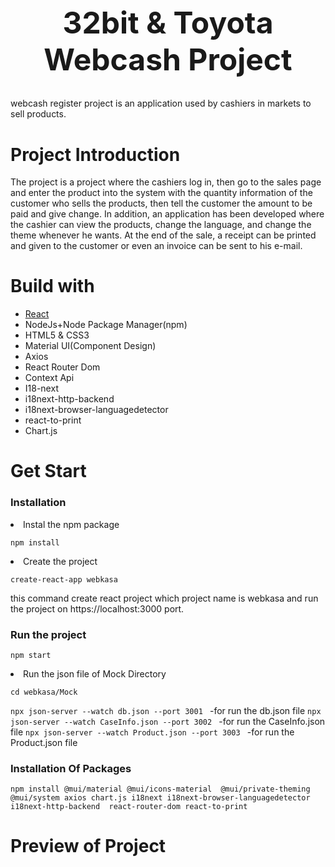 <div align="center">
  <h1 style="font-size: 48px;">32bit & Toyota Webcash Project</h1>
</div>
webcash register project is an application used by cashiers in markets to sell products.

# Project Introduction
The project is a project where the cashiers log in, then go to the sales page and enter the product into the system with the quantity information of the customer who sells the products, then tell the customer the amount to be paid and give change. In addition, an application has been developed where the cashier can view the products, change the language, and change the theme whenever he wants. At the end of the sale, a receipt can be printed and given to the customer or even an invoice can be sent to his e-mail.


# Build with
<ul>
  <li><a href="https://reactjs.org">React</a> </li>
  <li>NodeJs+Node Package Manager(npm) </li>
  <li>HTML5 & CSS3</li>
  <li>Material UI(Component Design)</li>
  <li>Axios </li>
  <li>React Router Dom </li>
  <li>Context Api </li>
  <li>I18-next </li>
  <li>i18next-http-backend </li>
  <li>i18next-browser-languagedetector </li>
  <li>react-to-print </li>
  <li>Chart.js </li>
</ul>

# Get Start

### Installation

  <li>
    Instal the npm package
  
  </li>
  
  ```npm install```

   <li>
  Create the project
  </li>
  
  ```create-react-app webkasa```
  
  this command create react project which project name is webkasa and run the project on https://localhost:3000 port.
    
### Run the project
  
  
  ```npm start```
    <li>
Run the json file of Mock Directory
  </li>
  
  ```cd webkasa/Mock```
  
  ```npx json-server --watch db.json --port 3001 ``` -for run the db.json file
  ```npx json-server --watch CaseInfo.json --port 3002 ``` -for run the CaseInfo.json file
  ```npx json-server --watch Product.json --port 3003 ``` -for run the Product.json file

  ### Installation Of Packages
  ```npm install @mui/material @mui/icons-material  @mui/private-theming @mui/system axios chart.js i18next i18next-browser-languagedetector i18next-http-backend  react-router-dom react-to-print```

  # Preview of Project
  
  
  
  
